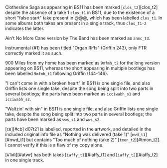 
Clothesline Saga as appearing in BS11 has been marked [`clos_t2`][clos_t2] despite the absence of a take 1 `clos_t1` in BS11, due to the existence of a short "false start" take present in @@@, which has been labelled `clos_t1`. In some albums both takes are present in a single track, thus `clos_t1-2` indicates the latter.

Ain't No More Cane version by The Band has been marked as `anmc_t3`.

Instrumental (#1) has been titled "Organ Riffs" (Griffin 243), only FTR  correctly marked it as such.

900 Miles from my home has been marked as `9mfmh_t2` for the long version appearing on BS11, whereas the short appearing in multiple bootlegs has been labelled `9mfmh_t1` following Griffin (144-146).

"I can't come in with a broken heart" in BS11 is one single file, and also Griffin lists one single take, despite the song being split into two parts in several bootlegs; the parts have been marked as `icciwabh_s1` and `icciwabh_s2`.

"Waltzin' with sin" in BS11 is one single file, and also Griffin lists one single take, despite the song being split into two parts in several bootlegs; the parts have been marked as `wws_s1` and `wws_s2`.

[`CB`][#cb] d07t21 is labelled, reported in the artwork, and detailed in the included original info file as "Nothing was delivered (take 1)" [`nwd_t1`][#nwd_t1] but contains "Too much of nothing (take 2)" [`tmon_t2`][#tmon_t2]. I cannot verify if this is a flaw of my copy alone.

[`ATWR`][#atwr] has both takes [`iaffy_t1`][#iaffy_t1] and [`iaffy_t2`][#iaffy_t2] in one single track.
